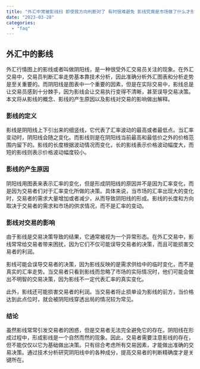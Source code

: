 ```yaml
---
title: "外汇中常被影线扫 即使我方向判断对了 有时很难避免 影线究竟是市场做了什么才形成的呢"
date: "2023-03-28"
categories: 
  - "faq"
---
```


## 外汇中的影线

外汇行情图上的影线或者叫做阴阳线，是一种很受外汇交易员关注的现象。在外汇交易中，交易员判断汇率走势基本靠技术分析，因此准确分析外汇图表和分析走势是至关重要的。而阴阳线是图表中一个重要的因素，但是在实际交易中，影线总是让交易员感到十分棘手，因为影线会让交易执行变得不清晰，甚至误导交易决策。本文将从影线的概念、影线的产生原因以及影线对交易的影响做出解释。

### 影线的定义

影线是阴阳线上下引出来的细竖线，它代表了汇率波动的最高或者最低点。当汇率变动时，阴阳线会随之变化。而影线则是在阴阳线当前最高和最低价之外的价格范围内留下的。影线的长度根据波动情况而变化，长的影线表示价格波动幅度大，而短的影线则表示价格波动幅度较小。

### 影线的产生原因

阴阳线用图表来表示汇率的变化，但是形成阴阳线的原因并不是因为汇率变化，而是因为交易者们对于汇率变化所做的决策。具体来说，当市场的汇率出现大的变化时，交易者的需求大量增加或者减少，从而导致阴阳线的形成。影线的长度和方向取决于交易者的需求和市场的供求情况，而不是汇率的变动。

### 影线对交易的影响

由于影线是交易决策导致的结果，它通常被视为一个异常形态。在外汇交易中，影线常常给交易者带来困扰，因为它们不仅可能误导交易者的决策，而且可能损害交易者的利润。

影线可能会误导交易者的决策，因为影线反映的是需求供给中的临时变化，而不是真实的汇率走势。当交易者只看到影线而忽略了市场的实际情况时，他们可能会做出不明智的交易决策，因为影线不一定代表汇率的真实变化。

此外，影线还可能损害交易者的利润。当交易者将止损单设为影线的前方，当价格达到此点位时，就会被阴阳线穿透出局的情况较为常见。

### 结论

虽然影线常常引发交易者的困惑，但是交易者无法完全避免它的存在。阴阳线在形成过程中，形成影线是一个自然而然的现象。因此，交易者需要注意影线的存在，但不能仅仅以它为基础做出决策。只有综合考虑所有交易因素，才能做出准确的交易决策。通过技术分析研究阴阳线中的各种成分，提高交易者的判断精确度才是关键所在。
